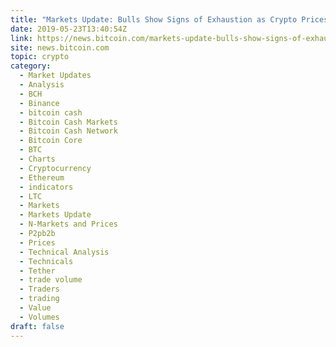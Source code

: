 ```yaml
---
title: "Markets Update: Bulls Show Signs of Exhaustion as Crypto Prices Taper"
date: 2019-05-23T13:40:54Z
link: https://news.bitcoin.com/markets-update-bulls-show-signs-of-exhaustion-as-crypto-prices-taper/?utm_medium=RSS&utm_source=hune
site: news.bitcoin.com
topic: crypto
category:
  - Market Updates
  - Analysis
  - BCH
  - Binance
  - bitcoin cash
  - Bitcoin Cash Markets
  - Bitcoin Cash Network
  - Bitcoin Core
  - BTC
  - Charts
  - Cryptocurrency
  - Ethereum
  - indicators
  - LTC
  - Markets
  - Markets Update
  - N-Markets and Prices
  - P2pb2b
  - Prices
  - Technical Analysis
  - Technicals
  - Tether
  - trade volume
  - Traders
  - trading
  - Value
  - Volumes
draft: false
---
```

